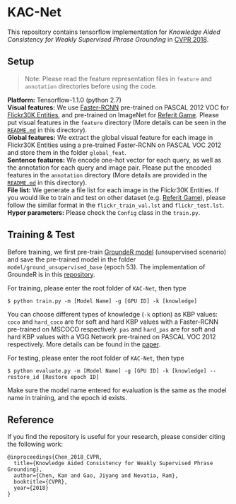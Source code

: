 # KAC-Net
This repository contains tensorflow implementation for *Knowledge Aided Consistency for Weakly Supervised Phrase Grounding* in [CVPR 2018](https://arxiv.org/pdf/1803.03879).

## Setup

> Note: Please read the feature representation files in ```feature``` and ```annotation``` directories before using the code.

**Platform:** Tensorflow-1.1.0 (python 2.7)<br/>
**Visual features:** We use [Faster-RCNN](https://github.com/endernewton/tf-faster-rcnn) pre-trained on PASCAL 2012 VOC for [Flickr30K Entities](http://web.engr.illinois.edu/~bplumme2/Flickr30kEntities/), and pre-trained on ImageNet for [Referit Game](http://tamaraberg.com/referitgame/). Please put visual features in the ```feature``` directory (More details can be seen in the [```README.md```](./feature/README.md) in this directory).<br/>
**Global features:** We extract the global visual feature for each image in Flickr30K Entities using a pre-trained Faster-RCNN on PASCAL VOC 2012 and store them in the folder ```global_feat```.<br/>
**Sentence features:** We encode one-hot vector for each query, as well as the annotation for each query and image pair. Please put the encoded features in the ```annotation``` directory (More details are provided in the [```README.md```](./annotation/README.md) in this directory).<br/>
**File list:** We generate a file list for each image in the Flickr30K Entities. If you would like to train and test on other dataset (e.g. [Referit Game](http://tamaraberg.com/referitgame/)), please follow the similar format in the ```flickr_train_val.lst``` and ```flickr_test.lst```.<br/>
**Hyper parameters:** Please check the ```Config``` class in the ```train.py```.

## Training & Test

Before training, we first pre-train [GroundeR model](https://arxiv.org/pdf/1511.03745.pdf) (unsupervised scenario) and save the pre-trained model in the folder ```model/ground_unsupervised_base``` (epoch 53). The implementation of GroundeR is in this [repository](https://github.com/kanchen-usc/GroundeR).

For training, please enter the root folder of ```KAC-Net```, then type
```
$ python train.py -m [Model Name] -g [GPU ID] -k [knowledge]
```
You can choose different types of knowledge (```-k``` option) as KBP values: ```coco``` and ```hard_coco``` are for soft and hard KBP values with a Faster-RCNN pre-trained on MSCOCO respectively. ```pas``` and ```hard_pas``` are for soft and hard KBP values with a VGG Network pre-trained on PASCAL VOC 2012 respectively. More details can be found in the [paper](https://arxiv.org/pdf/1803.03879).

For testing, please enter the root folder of ```KAC-Net```, then type
```
$ python evaluate.py -m [Model Name] -g [GPU ID] -k [knowledge] --restore_id [Restore epoch ID]
```
Make sure the model name entered for evaluation is the same as the model name in training, and the epoch id exists.

## Reference

If you find the repository is useful for your research, please consider citing the following work:

```
@inproceedings{Chen_2018_CVPR,
  title={Knowledge Aided Consistency for Weakly Supervised Phrase Grounding},
  author={Chen, Kan and Gao, Jiyang and Nevatia, Ram},
  booktitle={CVPR},
  year={2018}
}
```
